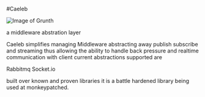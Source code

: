 #Caeleb

![Image of Grunth](https://d13yacurqjgara.cloudfront.net/users/541438/screenshots/2156836/untitled-3_1x.png)

a middleware abstration layer  

Caeleb simplifies managing Middleware abstracting away publish subscribe and streaming thus allowing the ability to handle back pressure and realtime communication with client current abstractions supported are 

Rabbitmq
Socket.io

built over known and proven libraries it is a battle hardened library being used at monkeypatched.

